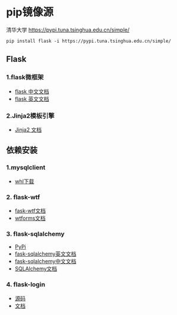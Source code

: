 # pip镜像源

清华大学
https://pypi.tuna.tsinghua.edu.cn/simple/
```
pip install flask -i https://pypi.tuna.tsinghua.edu.cn/simple/
```
## Flask
### 1.flask微框架
* [flask 中文文档](http://docs.jinkan.org/docs/flask/index.html)
* [flask 英文文档](https://flask.palletsprojects.com/en/1.1.x/)

### 2.Jinja2模板引擎
* [Jinja2 文档](https://jinja.palletsprojects.com/en/2.11.x/)

## 依赖安装
### 1.mysqlclient
* [whl下载](https://www.lfd.uci.edu/~gohlke/pythonlibs/#mysqlclient)

### 2. flask-wtf
* [fask-wtf文档](https://flask-wtf.readthedocs.io/en/stable/)
* [wtforms文档](https://wtforms.readthedocs.io/en/stable/)

### 3. flask-sqlalchemy
* [PyPi](https://pypi.org/project/Flask-SQLAlchemy/)
* [fask-sqlalchemy英文文档](https://flask-sqlalchemy.palletsprojects.com/en/2.x/)
* [fask-sqlalchemy中文文档](http://www.pythondoc.com/flask-sqlalchemy/quickstart.html)
* [SQLAlchemy文档](https://docs.sqlalchemy.org/)

### 4. flask-login 
* [源码](https://github.com/maxcountryman/flask-login)
* [文档](http://www.pythondoc.com/flask-login/index.html)